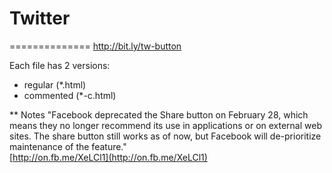 # Twitter
==============
http://bit.ly/tw-button   

Each file has 2 versions:   
-  regular (\*.html)   
-  commented (\*-c.html)   

** Notes
"Facebook deprecated the Share button on February 28, which means they no longer recommend its use in applications or on external web sites. The share button still works as of now, but Facebook will de-prioritize maintenance of the feature."   
[http://on.fb.me/XeLCl1](http://on.fb.me/XeLCl1)



